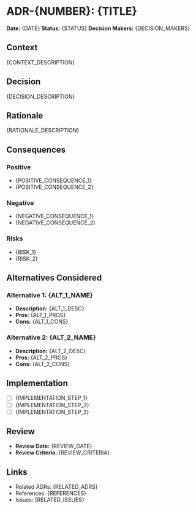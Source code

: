 # ADR-{NUMBER}: {TITLE}

**Date:** {DATE}
**Status:** {STATUS}
**Decision Makers:** {DECISION_MAKERS}

## Context

{CONTEXT_DESCRIPTION}

## Decision

{DECISION_DESCRIPTION}

## Rationale

{RATIONALE_DESCRIPTION}

## Consequences

### Positive
- {POSITIVE_CONSEQUENCE_1}
- {POSITIVE_CONSEQUENCE_2}

### Negative
- {NEGATIVE_CONSEQUENCE_1}
- {NEGATIVE_CONSEQUENCE_2}

### Risks
- {RISK_1}
- {RISK_2}

## Alternatives Considered

### Alternative 1: {ALT_1_NAME}
- **Description:** {ALT_1_DESC}
- **Pros:** {ALT_1_PROS}
- **Cons:** {ALT_1_CONS}

### Alternative 2: {ALT_2_NAME}
- **Description:** {ALT_2_DESC}
- **Pros:** {ALT_2_PROS}
- **Cons:** {ALT_2_CONS}

## Implementation

- [ ] {IMPLEMENTATION_STEP_1}
- [ ] {IMPLEMENTATION_STEP_2}
- [ ] {IMPLEMENTATION_STEP_3}

## Review

- **Review Date:** {REVIEW_DATE}
- **Review Criteria:** {REVIEW_CRITERIA}

## Links

- Related ADRs: {RELATED_ADRS}
- References: {REFERENCES}
- Issues: {RELATED_ISSUES}